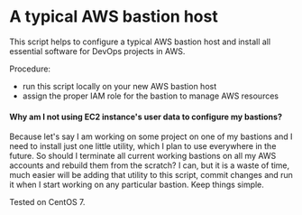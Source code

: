 # A typical AWS bastion host
This script helps to configure a typical AWS bastion host and install all essential software for DevOps projects in AWS.

Procedure:
* run this script locally on your new AWS bastion host
* assign the proper IAM role for the bastion to manage AWS resources 

#### Why am I not using EC2 instance's user data to configure my bastions?
Because let's say I am working on some project on one of my bastions and I need to install just one little utility, which I plan to use everywhere in the future. So should I terminate all current working bastions on all my AWS accounts and rebuild them from the scratch? I can, but it is a waste of time, much easier will be adding that utility to this script, commit changes and run it when I start working on any particular bastion. Keep things simple.

Tested on CentOS 7.
